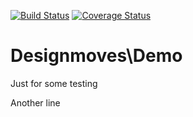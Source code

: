 [![Build Status](https://travis-ci.org/Designmoves/Demo.svg?branch=master)](https://travis-ci.org/Designmoves/Demo)
[![Coverage Status](https://coveralls.io/repos/Designmoves/Demo/badge.svg?branch=master)](https://coveralls.io/r/Designmoves/Demo?branch=master)

# Designmoves\Demo

Just for some testing

Another line